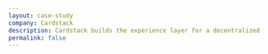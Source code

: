 ```yaml
---
layout: case-study
company: Cardstack
description: Cardstack builds the experience layer for a decentralized internet. simplabs helped them complete their Card UI system and validate its abilities in various prototype projects, identifying and fixing some issues in their core framework along the way.
permalink: false
---
```

